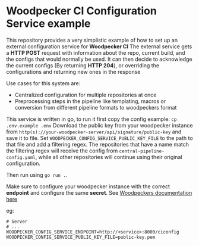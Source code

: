 # Woodpecker CI Configuration Service example

This repository provides a very simplistic example of how to set up an
external configuration service for **Woodpecker CI** The external service
gets a **HTTP POST** request with information about the repo, current
build, and the configs that would normally be used. It can then decide to
acknowledge the current configs (By returning **HTTP 204**), or overriding
the configurations and returning new ones in the response

Use cases for this system are:

- Centralized configuration for multiple repositories at once
- Preprocessing steps in the pipeline like templating, macros or conversion from
  different pipeline formats to woodpeckers format

This service is written in go, to run it first copy the config example:
`cp .env.example .env`
Download the public key from your woodpecker instance from
`http(s)://your-woodpecker-server/api/signature/public-key` and save it
to file. Set `WOODPECKER_CONFIG_SERVICE_PUBLIC_KEY_FILE` to the path to
that file and add a filtering regex. The repositories that have a name
match the filtering regex will receive the config from `central-pipeline-config.yaml`,
while all other repositories will continue using their original configuration.

Then run using `go run .`.

Make sure to configure your woodpecker instance with the correct **endpoint** and configure the same
**secret**. See [Woodpeckers documentation here](https://woodpecker-ci.org/docs/administration/external-configuration-api)

eg:

```shell
# Server
# ...
WOODPECKER_CONFIG_SERVICE_ENDPOINT=http://<service>:8000/ciconfig
WOODPECKER_CONFIG_SERVICE_PUBLIC_KEY_FILE=public-key.pem
```

